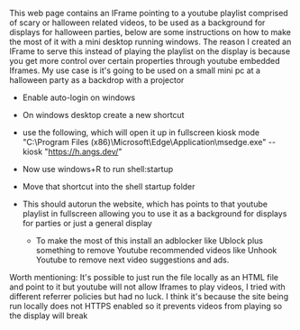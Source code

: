 This web page contains an IFrame pointing to a youtube playlist comprised of scary or halloween related videos, to be used as a background for displays for halloween parties, below are some instructions on how to make the most of it with a mini desktop running windows. The reason I created an IFrame to serve this instead of playing the playlist on the display is because you get more control over certain properties through youtube embedded Iframes. My use case is it's going to be used on a small mini pc at a halloween party as a backdrop with a projector


- Enable auto-login on windows
- On windows desktop create a new shortcut
- use the following, which will open it up in fullscreen kiosk mode 
"C:\Program Files (x86)\Microsoft\Edge\Application\msedge.exe" --kiosk "https://h.angs.dev/"
- Now use windows+R to run shell:startup
- Move that shortcut into the shell startup folder

- This should autorun the website, which has points to that youtube playlist in fullscreen allowing you to use it as a background for displays for parties or just a general display
  - To make the most of this install an adblocker like Ublock plus something to remove Youtube recommended videos like Unhook Youtube to remove next video suggestions and ads.

Worth mentioning: It's possible to just run the file locally as an HTML file and point to it but youtube will not allow Iframes to play videos, I tried with different referrer policies but had no luck.
I think it's because the site being run locally does not HTTPS enabled so it prevents videos from playing so the display will break 
